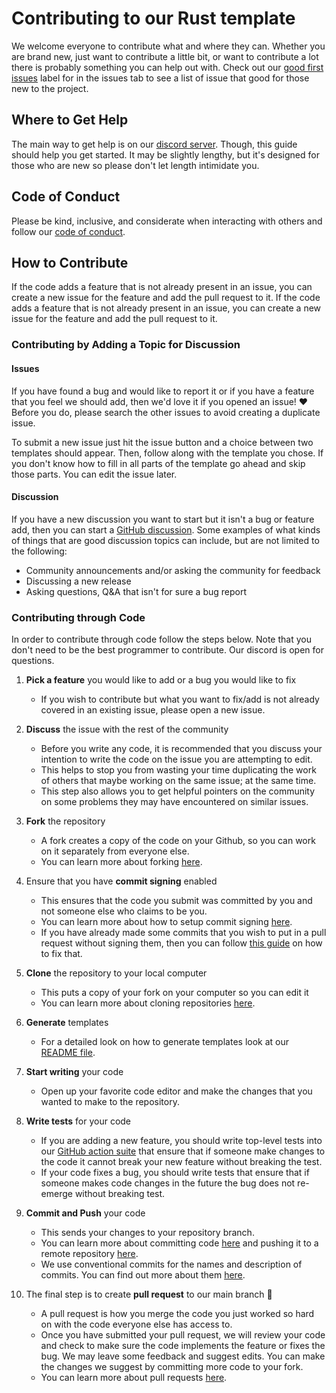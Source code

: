 # Contributing to our Rust template

We welcome everyone to contribute what and where they can. Whether you are brand
new, just want to contribute a little bit, or want to contribute a lot there is
probably something you can help out with. Check out our
[good first issues][good-first-issues] label for in the issues tab to see a list
of issue that good for those new to the project.

## Where to Get Help

The main way to get help is on our [discord server][discord-invite]. Though,
this guide should help you get started. It may be slightly lengthy, but it's
designed for those who are new so please don't let length intimidate you.

## Code of Conduct

Please be kind, inclusive, and considerate when interacting
with others and follow our [code of conduct](./CODE_OF_CONDUCT.md).

## How to Contribute

If the code adds a feature that is not already present in an issue, you can
create a new issue for the feature and add the pull request to it. If the code
adds a feature that is not already present in an issue, you can create a new
issue for the feature and add the pull request to it.

### Contributing by Adding a Topic for Discussion

#### Issues

If you have found a bug and would like to report it or if you have a feature
that you feel we should add, then we'd love it if you opened an issue! ❤️
Before you do, please search the other issues to avoid creating a duplicate
issue.

To submit a new issue just hit the issue button and a choice between two
templates should appear. Then, follow along with the template you chose. If you
don't know how to fill in all parts of the template go ahead and skip those
parts. You can edit the issue later.

#### Discussion

If you have a new discussion you want to start but it isn't a bug or feature
add, then you can start a [GitHub discussion][gh-discussions]. Some examples of
what kinds of things that are good discussion topics can include, but are not
limited to the following:

-   Community announcements and/or asking the community for feedback
-   Discussing a new release
-   Asking questions, Q&A that isn't for sure a bug report

### Contributing through Code

In order to contribute through code follow the steps below. Note that you don't
need to be the best programmer to contribute. Our discord is open for questions.

 1. **Pick a feature** you would like to add or a bug you would like to fix
	- If you wish to contribute but what you want to fix/add is not already
      covered in an existing issue, please open a new issue.

 2. **Discuss** the issue with the rest of the community
	- Before you write any code, it is recommended that you discuss your
      intention to write the code on the issue you are attempting to edit.
	- This helps to stop you from wasting your time duplicating the work of
      others that maybe working on the same issue; at the same time.
	- This step also allows you to get helpful pointers on the community on some
      problems they may have encountered on similar issues.

 3. **Fork** the repository
	- A fork creates a copy of the code on your Github, so you can work on it
      separately from everyone else.
	- You can learn more about forking [here][forking].

 4. Ensure that you have **commit signing** enabled
	- This ensures that the code you submit was committed by you and not someone
      else who claims to be you.
	- You can learn more about how to setup commit signing [here][commit-signing].
	- If you have already made some commits that you wish to put in a pull
      request without signing them, then you can follow [this guide][post-signing]
      on how to fix that.

 5. **Clone** the repository to your local computer
	- This puts a copy of your fork on your computer so you can edit it
	- You can learn more about cloning repositories [here][git-clone].

 6. **Generate** templates
	- For a detailed look on how to generate templates look at our
      [README file](./README.md).

 7. **Start writing** your code
	- Open up your favorite code editor and make the changes that you wanted to
      make to the repository.

 8. **Write tests** for your code
	- If you are adding a new feature, you should write top-level tests into our
      [GitHub action suite](./.github/workflows/build.yml) that ensure that if
      someone make changes to the code it cannot break your new feature without
      breaking the test.
	- If your code fixes a bug, you should write tests that ensure that if
      someone makes code changes in the future the bug does not re-emerge
      without breaking test.

 9. **Commit and Push** your code
	- This sends your changes to your repository branch.
	- You can learn more about committing code [here][commiting-code] and
      pushing it to a remote repository [here][push-remote].
	- We use conventional commits for the names and description of commits.
      You can find out more about them [here][conventional-commits].

 10. The final step is to create **pull request** to our main branch 🎉
     - A pull request is how you merge the code you just worked so hard on with
       the code everyone else has access to.
     - Once you have submitted your pull request, we will review your code and
       check to make sure the code implements the feature or fixes the bug. We
       may leave some feedback and suggest edits. You can make the changes we
       suggest by committing more code to your fork.
	 - You can learn more about pull requests [here][prs].


[conventional-commits]: https://www.conventionalcommits.org/en/v1.0.0/
[commiting-code]: https://docs.github.com/en/desktop/contributing-and-collaborating-using-github-desktop/making-changes-in-a-branch/committing-and-reviewing-changes-to-your-project
[commit-signing]: https://www.freecodecamp.org/news/what-is-commit-signing-in-git/
[discord-invite]: https://discord.gg/uh69TdKfBD
[forking]: https://docs.github.com/en/get-started/quickstart/fork-a-repo
[gh-discussions]: https://docs.github.com/en/discussions
[git-clone]: https://docs.github.com/en/repositories/creating-and-managing-repositories/cloning-a-repository
[good-first-issues]: [https://build.prestashop-project.org/news/a-definition-of-the-good-first-issue-label/]
[post-signing]: https://dev.to/jmarhee/signing-existing-commits-with-gpg-5b58
[prs]: https://docs.github.com/en/pull-requests/collaborating-with-pull-requests/proposing-changes-to-your-work-with-pull-requests/about-pull-requests
[push-remote]: https://docs.github.com/en/get-started/using-git/pushing-commits-to-a-remote-repository
[test-org]: https://doc.rust-lang.org/book/ch11-03-test-organization.html
[unit-and-integration]: https://www.geeksforgeeks.org/difference-between-unit-testing-and-integration-testing/
